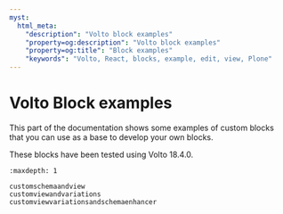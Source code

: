 ```yaml
---
myst:
  html_meta:
    "description": "Volto block examples"
    "property=og:description": "Volto block examples"
    "property=og:title": "Block examples"
    "keywords": "Volto, React, blocks, example, edit, view, Plone"
---
```


# Volto Block examples

This part of the documentation shows some examples of custom blocks that you can use as a base to develop your own blocks.

These blocks have been tested using Volto 18.4.0.

```{toctree}
:maxdepth: 1

customschemaandview
customviewandvariations
customviewvariationsandschemaenhancer
```
